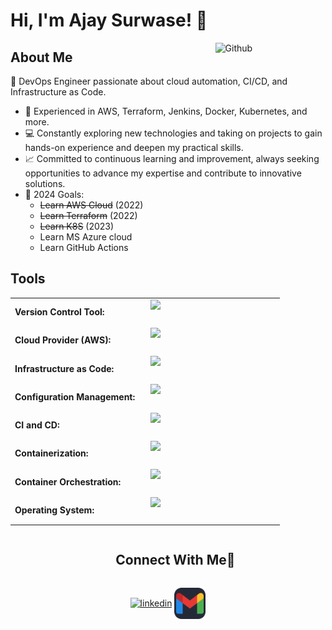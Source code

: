 # Hi, I'm Ajay Surwase! 👋

<img width="35%" align="right" alt="Github" src="https://user-images.githubusercontent.com/48678280/88862734-4903af80-d201-11ea-968b-9c939d88a37c.gif" />

## About Me
  🌱 DevOps Engineer passionate about cloud automation, CI/CD, and Infrastructure as Code.
- 🔧 Experienced in AWS, Terraform, Jenkins, Docker, Kubernetes, and more.
- 💻 Constantly exploring new technologies and taking on projects to gain hands-on experience and deepen my practical skills.
- 📈 Committed to continuous learning and improvement, always seeking opportunities to advance my expertise and contribute to innovative solutions.
- 🥅 2024 Goals: 
     - ~~Learn AWS Cloud~~ (2022)
     - ~~Learn Terraform~~ (2022)
     - ~~Learn K8S~~ (2023)
     - Learn MS Azure cloud
     - Learn GitHub Actions
## Tools
<!-- Paste your table code here -->
<table>
    <tr>
        <td width="200" style="font-weight: bold; padding-right: 10px; vertical-align: center;">Version Control Tool:</td>
        <td width="200"><img height="40" style="display: block; margin-left:auto; margin-right:auto;" src="https://skillicons.dev/icons?i=git"/></td>
    </tr>
    <tr>
        <td width="200" style="font-weight: bold; padding-right: 10px; vertical-align: center;">Cloud Provider (AWS):</td>
        <td width="200"><img height="40" style="display: block; margin-left:auto; margin-right:auto;" src="https://skillicons.dev/icons?i=aws"/></td>
    </tr>
    <tr>
        <td width="200" style="font-weight: bold; padding-right: 10px; vertical-align: center;">Infrastructure as Code:</td>
        <td width="200"><img height="40" style="display: block; margin-left:auto; margin-right:auto;" src="https://skillicons.dev/icons?i=terraform"/></td>
    </tr>
    <tr>
        <td width="200" style="font-weight: bold; padding-right: 10px; vertical-align: center;">Configuration Management:</td>
        <td width="200"><img height="40" style="display: block; margin-left:auto; margin-right:auto;" src="https://skillicons.dev/icons?i=ansible"/></td>
    </tr>
    <tr>
        <td width="200" style="font-weight: bold; padding-right: 10px; vertical-align: center;">CI and CD:</td>
        <td width="200"><img height="40" style="display: block; margin-left:auto; margin-right:auto;" src="https://skillicons.dev/icons?i=jenkins"/></td>
    </tr>
    <tr>
        <td width="200" style="font-weight: bold; padding-right: 10px; vertical-align: center;">Containerization:</td>
        <td width="200"><img height="40" style="display: block; margin-left:auto; margin-right:auto;" src="https://skillicons.dev/icons?i=docker"/></td>
    </tr>
    <tr>
        <td width="200" style="font-weight: bold; padding-right: 10px; vertical-align: center;">Container Orchestration:</td>
        <td width="200"><img height="40" style="display: block; margin-left:auto; margin-right:auto;" src="https://skillicons.dev/icons?i=kubernetes"/></td>
    </tr>
    <tr>
        <td width="200" style="font-weight: bold; padding-right: 10px; vertical-align: center;">Operating System:</td>
        <td width="200"><img height="40" style="display: block; margin-left:auto; margin-right:auto;" src="https://skillicons.dev/icons?i=linux"/></td>
    </tr>
</table>


<!-- Connect with me -->
<!--h2 without bottom border-->
<div id="user-content-toc">
  <ul align="center">
    <summary><h2 style="display: inline-block">Connect With Me🤝</h2></summary>
  </ul>
</div>

<!--icons and links-->
<p align="center">
<a href="https://www.linkedin.com/in/ajay-surwase/" target="blank"><img align="center" src="https://user-images.githubusercontent.com/88904952/234979284-68c11d7f-1acc-4f0c-ac78-044e1037d7b0.png" alt="linkedin" height="50" width="50" /></a>
<a href="mailto:surwaseajay07@gmail.com" target="blank"><img align="center" src="https://raw.githubusercontent.com/tandpfun/skill-icons/main/icons/Gmail-Dark.svg" alt="twitter" height="50" width="50" /></a> 
</p>


